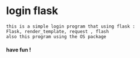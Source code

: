 # login flask 
    this is a simple login program that using flask :
    Flask, render_template, request , flash  
    also this program using the OS package 


#### have fun !

